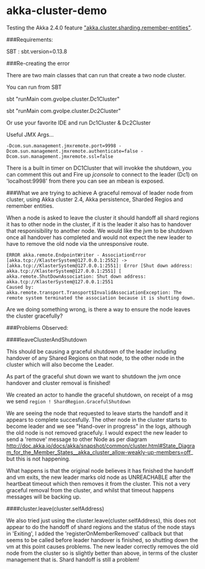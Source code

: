 akka-cluster-demo
=================

Testing the Akka 2.4.0 feature ["akka.cluster.sharding.remember-entities"](http://doc.akka.io/docs/akka/current/scala/cluster-sharding.html#Remembering_Entities).


###Requirements:

SBT : sbt.version=0.13.8


###Re-creating the error

There are two main classes that can run that create a two node cluster.

You can run from SBT

sbt "runMain com.gvolpe.cluster.Dc1Cluster"

sbt "runMain com.gvolpe.cluster.Dc2Cluster"

Or use your favorite IDE and run Dc1Cluster & Dc2Cluster

Useful JMX Args...

```
-Dcom.sun.management.jmxremote.port=9998 -Dcom.sun.management.jmxremote.authenticate=false -Dcom.sun.management.jmxremote.ssl=false
```

There is a built in timer on DC1Cluster that will invokke the shutdown, you can comment this out and 
Fire up *jconsole* to connect to the leader (Dc1) on 'localhost:9998' from there you can see an mbean is exposed.

###What we are trying to achieve
A graceful removal of leader node from cluster, using Akka cluster 2.4, Akka persistence, Sharded Regios and remember entities.

When a node is asked to leave the cluster it should handoff all shard regions it has to other node in the cluster, if it is the
leader it also has to handover that responisibility to another node.  We would like the jvm to be shutdown once all handover
has completed and would not expect the new leader to have to remove the old node via the unresponsive route.

```
ERROR akka.remote.EndpointWriter - AssociationError [akka.tcp://KlasterSystem@127.0.0.1:2552] -> [akka.tcp://KlasterSystem@127.0.0.1:2551]: Error [Shut down address: akka.tcp://KlasterSystem@127.0.0.1:2551] [
akka.remote.ShutDownAssociation: Shut down address: akka.tcp://KlasterSystem@127.0.0.1:2551
Caused by: akka.remote.transport.Transport$InvalidAssociationException: The remote system terminated the association because it is shutting down.
```

Are we doing something wrong, is there a way to ensure the node leaves the cluster gracefully?

###Problems Observed:

####leaveClusterAndShutdown

This should be causing a graceful shutdown of the leader including handover of any Shared Regions on that node, to the other node in the cluster which will also become the Leader.

As part of the graceful shut down we want to shutdown the jvm once handover and cluster removal is finished!

We created an actor to handle the graceful shutdown, on receipt of a msg we send `region ! ShardRegion.GracefulShutdown`

We are seeing the node that requested to leave starts the handoff and it appears to complete succesfully. The other node in the cluster starts to become leader and we see
"Hand-over in progress" in the logs, although the old node is not removed gracefuly. I would expect the new leader to send a 'remove' message to other Node as per diagram
http://doc.akka.io/docs/akka/snapshot/common/cluster.html#State_Diagram_for_the_Member_States__akka_cluster_allow-weakly-up-members=off_ but this is not happening.

What happens is that the original node believes it has finished the handoff and vm exits, the new leader marks old node as UNREACHABLE after the heartbeat timeout
which then removes it from the cluster.  This not a very graceful removal from the cluster, and whilst that timeout happens messages will be backing up.


####cluster.leave(cluster.selfAddress)

We also tried just using the cluster.leave(cluster.selfAddress), this does not appear to do the handoff of shard regions and the status of the node stays in 'Exiting',
I added the 'registerOnMemberRemoved' callback but that seems to be called before leader handover is finished, so shutting down the vm at this point causes problems.
The new leader correctly removes the old node from the cluster so is slightly better than above, in terms of the cluster management that is. Shard handoff is still a problem!


